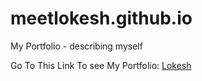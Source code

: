 # meetlokesh.github.io
My Portfolio - describing myself

Go To This Link To see My Portfolio: [Lokesh](https://meetlokesh.github.io/)
